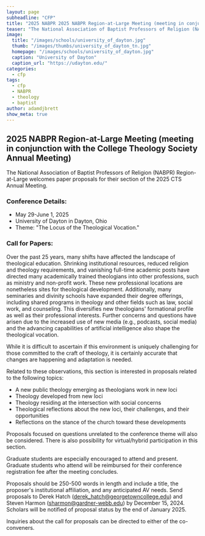 ```yaml
---
layout: page
subheadline: "CFP"
title: "2025 NABPR 2025 NABPR Region-at-Large Meeting (meeting in conjunction with the College Theology Society Annual Meeting)"
teaser: "The National Association of Baptist Professors of Religion (NABPR) invites paper and panel proposals for 2025 NABPR Region-at-Large Meeting (meeting in conjunction with the College Theology Society Annual Meeting)."
image:
  title: "/images/schools/university_of_dayton.jpg"
  thumb: "/images/thumbs/university_of_dayton_tn.jpg"
  homepage: "/images/schools/university_of_dayton.jpg"
  caption: "University of Dayton"
  caption_url: "https://udayton.edu/"
categories:
  - cfp
tags:
  - cfp
  - NABPR
  - theology
  - baptist
author: adamdjbrett
show_meta: true
---
```

## 2025 NABPR Region-at-Large Meeting (meeting in conjunction with the College Theology Society Annual Meeting)

The National Association of Baptist Professors of Religion (NABPR) Region-at-Large welcomes paper proposals for their section of the 2025 CTS Annual Meeting.

### Conference Details:

-   May 29-June 1, 2025
-   University of Dayton in Dayton, Ohio
-   Theme: "The Locus of the Theological Vocation."

### Call for Papers:

Over the past 25 years, many shifts have affected the landscape of theological education. Shrinking institutional resources, reduced religion and theology requirements, and vanishing full-time academic posts have directed many academically trained theologians into other professions, such as ministry and non-profit work. These new professional locations are nonetheless sites for theological development. Additionally, many seminaries and divinity schools have expanded their degree offerings, including shared programs in theology and other fields such as law, social work, and counseling. This diversifies new theologians' formational profile as well as their professional interests. Further concerns and questions have arisen due to the increased use of new media (e.g., podcasts, social media) and the advancing capabilities of artificial intelligence also shape the theological vocation.

While it is difficult to ascertain if this environment is uniquely challenging for those committed to the craft of theology, it is certainly accurate that changes are happening and adaptation is needed.

Related to these observations, this section is interested in proposals related to the following topics:

-   A new public theology emerging as theologians work in new loci
-   Theology developed from new loci
-   Theology residing at the intersection with social concerns
-   Theological reflections about the new loci, their challenges, and their opportunities
-   Reflections on the stance of the church toward these developments

Proposals focused on questions unrelated to the conference theme will also be considered. There is also possibility for virtual/hybrid participation in this section.

Graduate students are especially encouraged to attend and present. Graduate students who attend will be reimbursed for their conference registration fee after the meeting concludes.

Proposals should be 250-500 words in length and include a title, the proposer's institutional affiliation, and any anticipated AV needs. Send proposals to Derek Hatch (<derek_hatch@georgetowncollege.edu>) and Steven Harmon (<sharmon@gardner-webb.edu>) by December 15, 2024. Scholars will be notified of proposal status by the end of January 2025.

Inquiries about the call for proposals can be directed to either of the co-conveners.